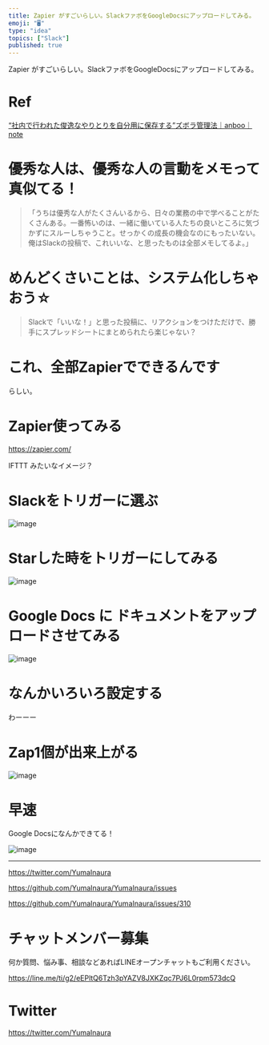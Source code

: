 ```yaml
---
title: Zapier がすごいらしい。SlackファボをGoogleDocsにアップロードしてみる。
emoji: "🖥"
type: "idea"
topics: ["Slack"]
published: true
---
```


Zapier がすごいらしい。SlackファボをGoogleDocsにアップロードしてみる。

# Ref

[“社内で行われた俊逸なやりとりを自分用に保存する”ズボラ管理法｜anboo｜note](https://note.mu/anboo/n/n75ddfb260010)

# 優秀な人は、優秀な人の言動をメモって真似てる！

>「うちは優秀な人がたくさんいるから、日々の業務の中で学べることがたくさんある。一番怖いのは、一緒に働いている人たちの良いところに気づかずにスルーしちゃうこと。せっかくの成長の機会なのにもったいない。俺はSlackの投稿で、これいいな、と思ったものは全部メモしてるよ。」

# めんどくさいことは、システム化しちゃおう☆

>Slackで「いいな！」と思った投稿に、リアクションをつけただけで、勝手にスプレッドシートにまとめられたら楽じゃない？

# これ、全部Zapierでできるんです

らしい。

# Zapier使ってみる

https://zapier.com/

IFTTT みたいなイメージ？

# Slackをトリガーに選ぶ

![image](https://user-images.githubusercontent.com/13635059/50871090-de600880-13fd-11e9-86e4-39e49b637ade.png)

# Starした時をトリガーにしてみる

![image](https://user-images.githubusercontent.com/13635059/50871120-f6378c80-13fd-11e9-8c66-ab3ab1f7e09d.png)


# Google Docs に ドキュメントをアップロードさせてみる

![image](https://user-images.githubusercontent.com/13635059/50871178-2ed76600-13fe-11e9-978f-c38602e6d2da.png)

# なんかいろいろ設定する

わーーー

# Zap1個が出来上がる

![image](https://user-images.githubusercontent.com/13635059/50871274-84ac0e00-13fe-11e9-9cb6-bca0d2a2372d.png)

# 早速

Google Docsになんかできてる！

![image](https://user-images.githubusercontent.com/13635059/50871360-a907ea80-13fe-11e9-8cb6-1a3d1ca03104.png)

---

https://twitter.com/YumaInaura

https://github.com/YumaInaura/YumaInaura/issues

https://github.com/YumaInaura/YumaInaura/issues/310








<!-- Update From Qiita API -->

# チャットメンバー募集


何か質問、悩み事、相談などあればLINEオープンチャットもご利用ください。

https://line.me/ti/g2/eEPltQ6Tzh3pYAZV8JXKZqc7PJ6L0rpm573dcQ





# Twitter


https://twitter.com/YumaInaura


<!-- Update From Qiita API -->


